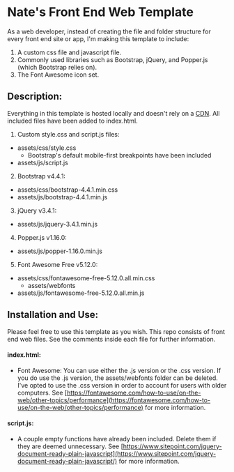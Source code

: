 # Nate's Front End Web Template

As a web developer, instead of creating the file and folder structure for every front end site or app, I'm making this template to include:
1. A custom css file and javascript file.
2. Commonly used libraries such as Bootstrap, jQuery, and Popper.js (which Bootstrap relies on).
3. The Font Awesome icon set.

## Description:

Everything in this template is hosted locally and doesn't rely on a [CDN](https://www.cloudflare.com/learning/cdn/what-is-a-cdn/). All included files have been added to index.html.

1. Custom style.css and script.js files:
  * assets/css/style.css
    * Bootstrap's default mobile-first breakpoints have been included
  * assets/js/script.js
2. Bootstrap v4.4.1:
  * assets/css/bootstrap-4.4.1.min.css
  * assets/js/bootstrap-4.4.1.min.js
3. jQuery v3.4.1:
  * assets/js/jquery-3.4.1.min.js
4. Popper.js v1.16.0:
  * assets/js/popper-1.16.0.min.js
5. Font Awesome Free v5.12.0: 
  * assets/css/fontawesome-free-5.12.0.all.min.css
    * assets/webfonts
  * assets/js/fontawesome-free-5.12.0.all.min.js

## Installation and Use:

Please feel free to use this template as you wish. This repo consists of front end web files. See the comments inside each file for further information.

#### index.html:
* Font Awesome: You can use either the .js version or the .css version. If you do use the .js version, the assets/webfonts folder can be deleted. I've opted to use the .css version in order to account for users with older computers. See [https://fontawesome.com/how-to-use/on-the-web/other-topics/performance](https://fontawesome.com/how-to-use/on-the-web/other-topics/performance) for more information.

#### script.js:
* A couple empty functions have already been included. Delete them if they are deemed unnecessary. See [https://www.sitepoint.com/jquery-document-ready-plain-javascript](https://www.sitepoint.com/jquery-document-ready-plain-javascript/) for more information.
